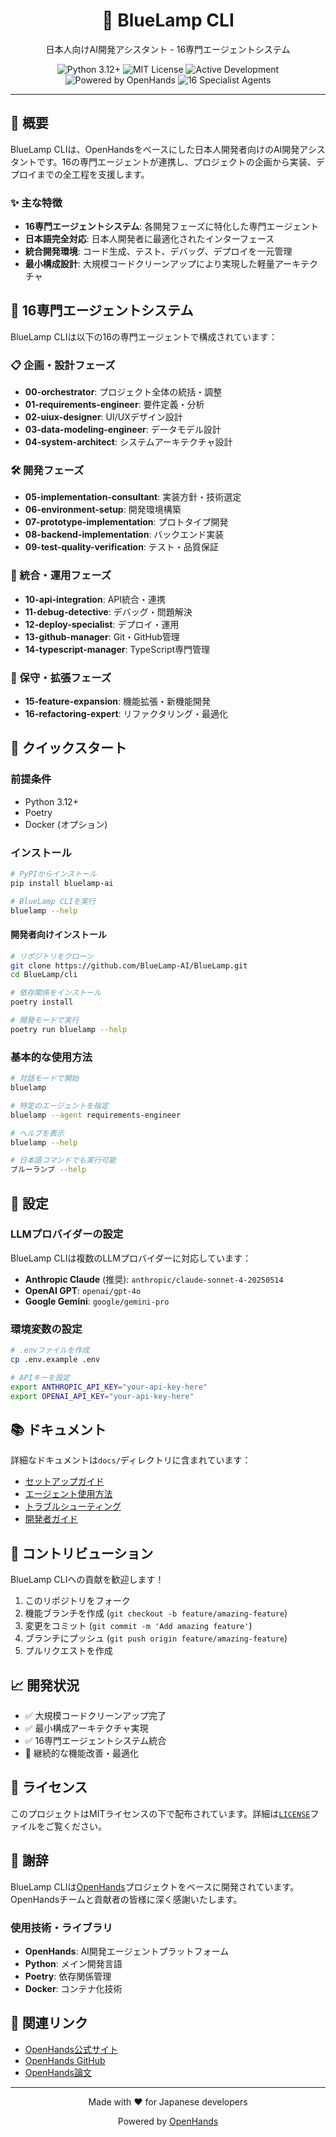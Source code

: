 <a name="readme-top"></a>

<div align="center">
  <h1 align="center">🔵 BlueLamp CLI</h1>
  <p align="center">日本人向けAI開発アシスタント - 16専門エージェントシステム</p>
</div>

<div align="center">
  <img src="https://img.shields.io/badge/Python-3.12+-blue?style=for-the-badge&logo=python&logoColor=white" alt="Python 3.12+">
  <img src="https://img.shields.io/badge/License-MIT-green?style=for-the-badge" alt="MIT License">
  <img src="https://img.shields.io/badge/Status-Active-brightgreen?style=for-the-badge" alt="Active Development">
  <br/>
  <img src="https://img.shields.io/badge/Powered%20by-OpenHands-orange?style=for-the-badge" alt="Powered by OpenHands">
  <img src="https://img.shields.io/badge/Agents-16%20Specialists-purple?style=for-the-badge" alt="16 Specialist Agents">
</div>

---

## 🌟 概要

BlueLamp CLIは、OpenHandsをベースにした日本人開発者向けのAI開発アシスタントです。16の専門エージェントが連携し、プロジェクトの企画から実装、デプロイまでの全工程を支援します。

### ✨ 主な特徴

- **16専門エージェントシステム**: 各開発フェーズに特化した専門エージェント
- **日本語完全対応**: 日本人開発者に最適化されたインターフェース
- **統合開発環境**: コード生成、テスト、デバッグ、デプロイを一元管理
- **最小構成設計**: 大規模コードクリーンアップにより実現した軽量アーキテクチャ

## 🤖 16専門エージェントシステム

BlueLamp CLIは以下の16の専門エージェントで構成されています：

### 📋 企画・設計フェーズ
- **00-orchestrator**: プロジェクト全体の統括・調整
- **01-requirements-engineer**: 要件定義・分析
- **02-uiux-designer**: UI/UXデザイン設計
- **03-data-modeling-engineer**: データモデル設計
- **04-system-architect**: システムアーキテクチャ設計

### 🛠️ 開発フェーズ
- **05-implementation-consultant**: 実装方針・技術選定
- **06-environment-setup**: 開発環境構築
- **07-prototype-implementation**: プロトタイプ開発
- **08-backend-implementation**: バックエンド実装
- **09-test-quality-verification**: テスト・品質保証

### 🚀 統合・運用フェーズ
- **10-api-integration**: API統合・連携
- **11-debug-detective**: デバッグ・問題解決
- **12-deploy-specialist**: デプロイ・運用
- **13-github-manager**: Git・GitHub管理
- **14-typescript-manager**: TypeScript専門管理

### 🔄 保守・拡張フェーズ
- **15-feature-expansion**: 機能拡張・新機能開発
- **16-refactoring-expert**: リファクタリング・最適化

## 🚀 クイックスタート

### 前提条件
- Python 3.12+
- Poetry
- Docker (オプション)

### インストール

```bash
# PyPIからインストール
pip install bluelamp-ai

# BlueLamp CLIを実行
bluelamp --help
```

#### 開発者向けインストール

```bash
# リポジトリをクローン
git clone https://github.com/BlueLamp-AI/BlueLamp.git
cd BlueLamp/cli

# 依存関係をインストール
poetry install

# 開発モードで実行
poetry run bluelamp --help
```

### 基本的な使用方法

```bash
# 対話モードで開始
bluelamp

# 特定のエージェントを指定
bluelamp --agent requirements-engineer

# ヘルプを表示
bluelamp --help

# 日本語コマンドでも実行可能
ブルーランプ --help
```

## 🔧 設定

### LLMプロバイダーの設定

BlueLamp CLIは複数のLLMプロバイダーに対応しています：

- **Anthropic Claude** (推奨): `anthropic/claude-sonnet-4-20250514`
- **OpenAI GPT**: `openai/gpt-4o`
- **Google Gemini**: `google/gemini-pro`

### 環境変数の設定

```bash
# .envファイルを作成
cp .env.example .env

# APIキーを設定
export ANTHROPIC_API_KEY="your-api-key-here"
export OPENAI_API_KEY="your-api-key-here"
```

## 📚 ドキュメント

詳細なドキュメントは`docs/`ディレクトリに含まれています：

- [セットアップガイド](./docs/setup.md)
- [エージェント使用方法](./docs/agents.md)
- [トラブルシューティング](./docs/troubleshooting.md)
- [開発者ガイド](./docs/development.md)

## 🤝 コントリビューション

BlueLamp CLIへの貢献を歓迎します！

1. このリポジトリをフォーク
2. 機能ブランチを作成 (`git checkout -b feature/amazing-feature`)
3. 変更をコミット (`git commit -m 'Add amazing feature'`)
4. ブランチにプッシュ (`git push origin feature/amazing-feature`)
5. プルリクエストを作成

## 📈 開発状況

- ✅ 大規模コードクリーンアップ完了
- ✅ 最小構成アーキテクチャ実現
- ✅ 16専門エージェントシステム統合
- 🔄 継続的な機能改善・最適化

## 📜 ライセンス

このプロジェクトはMITライセンスの下で配布されています。詳細は[`LICENSE`](./LICENSE)ファイルをご覧ください。

## 🙏 謝辞

BlueLamp CLIは[OpenHands](https://github.com/All-Hands-AI/OpenHands)プロジェクトをベースに開発されています。OpenHandsチームと貢献者の皆様に深く感謝いたします。

### 使用技術・ライブラリ

- **OpenHands**: AI開発エージェントプラットフォーム
- **Python**: メイン開発言語
- **Poetry**: 依存関係管理
- **Docker**: コンテナ化技術

## 🔗 関連リンク

- [OpenHands公式サイト](https://docs.all-hands.dev/)
- [OpenHands GitHub](https://github.com/All-Hands-AI/OpenHands)
- [OpenHands論文](https://arxiv.org/abs/2407.16741)

---

<div align="center">
  <p>Made with ❤️ for Japanese developers</p>
  <p>Powered by <a href="https://github.com/All-Hands-AI/OpenHands">OpenHands</a></p>
</div>
